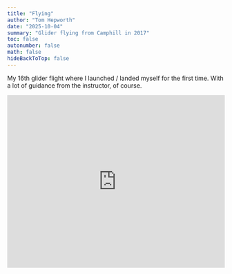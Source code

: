 ```yaml
---
title: "Flying"
author: "Tom Hepworth"
date: "2025-10-04"
summary: "Glider flying from Camphill in 2017"
toc: false
autonumber: false
math: false
hideBackToTop: false
---
```


My 16th glider flight where I launched / landed myself for the first time. With a lot of guidance from the instructor, of course. 

<iframe width="100%" height="400"
  src="https://www.youtube.com/embed/tPTaxxiFggc" 
  title="YouTube video player" frameborder="0" 
  allow="accelerometer; autoplay; clipboard-write; encrypted-media; gyroscope; picture-in-picture; web-share" 
  allowfullscreen>
</iframe>

